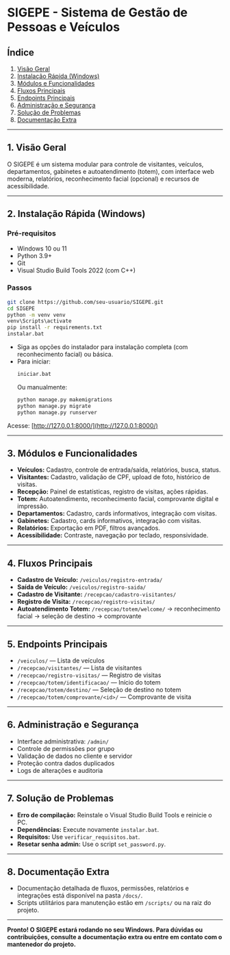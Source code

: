 # SIGEPE - Sistema de Gestão de Pessoas e Veículos

## Índice
1. [Visão Geral](#visao-geral)
2. [Instalação Rápida (Windows)](#instalacao-rapida)
3. [Módulos e Funcionalidades](#modulos)
4. [Fluxos Principais](#fluxos)
5. [Endpoints Principais](#endpoints)
6. [Administração e Segurança](#administracao)
7. [Solução de Problemas](#solucao)
8. [Documentação Extra](#documentacao-extra)

---

## 1. Visão Geral <a name="visao-geral"></a>
O SIGEPE é um sistema modular para controle de visitantes, veículos, departamentos, gabinetes e autoatendimento (totem), com interface web moderna, relatórios, reconhecimento facial (opcional) e recursos de acessibilidade.

---

## 2. Instalação Rápida (Windows) <a name="instalacao-rapida"></a>

### Pré-requisitos
- Windows 10 ou 11
- Python 3.9+
- Git
- Visual Studio Build Tools 2022 (com C++)

### Passos

```sh
git clone https://github.com/seu-usuario/SIGEPE.git
cd SIGEPE
python -m venv venv
venv\Scripts\activate
pip install -r requirements.txt
instalar.bat
```
- Siga as opções do instalador para instalação completa (com reconhecimento facial) ou básica.
- Para iniciar:
  ```sh
  iniciar.bat
  ```
  Ou manualmente:
  ```sh
  python manage.py makemigrations
  python manage.py migrate
  python manage.py runserver
  ```

Acesse: [http://127.0.0.1:8000/](http://127.0.0.1:8000/)

---

## 3. Módulos e Funcionalidades <a name="modulos"></a>

- **Veículos:** Cadastro, controle de entrada/saída, relatórios, busca, status.
- **Visitantes:** Cadastro, validação de CPF, upload de foto, histórico de visitas.
- **Recepção:** Painel de estatísticas, registro de visitas, ações rápidas.
- **Totem:** Autoatendimento, reconhecimento facial, comprovante digital e impressão.
- **Departamentos:** Cadastro, cards informativos, integração com visitas.
- **Gabinetes:** Cadastro, cards informativos, integração com visitas.
- **Relatórios:** Exportação em PDF, filtros avançados.
- **Acessibilidade:** Contraste, navegação por teclado, responsividade.

---

## 4. Fluxos Principais <a name="fluxos"></a>

- **Cadastro de Veículo:** `/veiculos/registro-entrada/`
- **Saída de Veículo:** `/veiculos/registro-saida/`
- **Cadastro de Visitante:** `/recepcao/cadastro-visitantes/`
- **Registro de Visita:** `/recepcao/registro-visitas/`
- **Autoatendimento Totem:** `/recepcao/totem/welcome/` → reconhecimento facial → seleção de destino → comprovante

---

## 5. Endpoints Principais <a name="endpoints"></a>

- `/veiculos/` — Lista de veículos
- `/recepcao/visitantes/` — Lista de visitantes
- `/recepcao/registro-visitas/` — Registro de visitas
- `/recepcao/totem/identificacao/` — Início do totem
- `/recepcao/totem/destino/` — Seleção de destino no totem
- `/recepcao/totem/comprovante/<id>/` — Comprovante de visita

---

## 6. Administração e Segurança <a name="administracao"></a>

- Interface administrativa: `/admin/`
- Controle de permissões por grupo
- Validação de dados no cliente e servidor
- Proteção contra dados duplicados
- Logs de alterações e auditoria

---

## 7. Solução de Problemas <a name="solucao"></a>

- **Erro de compilação:** Reinstale o Visual Studio Build Tools e reinicie o PC.
- **Dependências:** Execute novamente `instalar.bat`.
- **Requisitos:** Use `verificar_requisitos.bat`.
- **Resetar senha admin:** Use o script `set_password.py`.

---

## 8. Documentação Extra <a name="documentacao-extra"></a>

- Documentação detalhada de fluxos, permissões, relatórios e integrações está disponível na pasta `/docs/`.
- Scripts utilitários para manutenção estão em `/scripts/` ou na raiz do projeto.

---

**Pronto! O SIGEPE estará rodando no seu Windows. Para dúvidas ou contribuições, consulte a documentação extra ou entre em contato com o mantenedor do projeto.**
